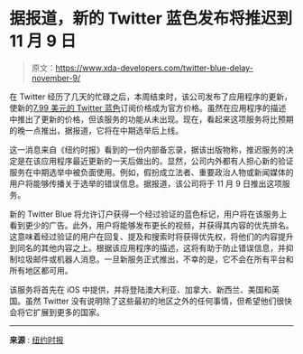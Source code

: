 # 据报道，新的 Twitter 蓝色发布将推迟到 11 月 9 日

> 原文：<https://www.xda-developers.com/twitter-blue-delay-november-9/>

在 Twitter 经历了几天的忙碌之后，本周结束时，该公司发布了应用程序的更新，使新的[7.99 美元的 Twitter 蓝色](https://www.xda-developers.com/twitter-blue-now-officially-costs-7-99/)订阅价格成为官方价格。虽然在应用程序的描述中推出了更新的价格，但该服务的功能从未出现。现在，看起来这项服务将比预期的晚一点推出，据报道，它将在中期选举后上线。

这一消息来自《纽约时报》看到的一份内部备忘录，据该出版物称，推迟服务的决定是在该应用程序最近更新的一天后做出的。显然，公司内外都有人担心新的验证服务在中期选举中被负面使用。例如，假扮成立法者、重要政治人物或新闻媒体的用户将能够传播关于选举的错误信息。据报道，该公司将于 11 月 9 日推出这项服务。

新的 Twitter Blue 将允许订户获得一个经过验证的蓝色标记，用户将在该服务上看到更少的广告。此外，用户将能够发布更长的视频，并获得其内容的优先排名。这意味着经过验证的用户在回复、提及和搜索时将获得优先权，将他们的内容提升到同名的其他内容之上。根据该应用程序的描述，这将有助于防止错误信息，并抑制垃圾邮件或机器人消息。一旦新服务正式推出，不幸的是，它不会在所有平台和所有地区都可用。

该服务将首先在 iOS 中提供，并将登陆澳大利亚、加拿大、新西兰、美国和英国。虽然 Twitter 没有说明除了这些最初的地区之外的任何事情，但希望他们很快会将它扩展到更多的国家。

* * *

**来源** : [纽约时报](https://www.nytimes.com/2022/11/06/technology/twitter-verification-check-marks.html)